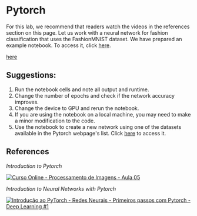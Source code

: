 # Pytorch

For this lab, we recommend that readers watch the videos in the references section on this page.
Let us work with a neural network for fashion classification that uses the FashionMNIST dataset. We have prepared an example notebook. To access it, click [here](https://colab.research.google.com/drive/1LeTUFiSrMv0lTxu-lS2w37aEZWARIW1e?usp=sharing).

<a href="https://colab.research.google.com/drive/1LeTUFiSrMv0lTxu-lS2w37aEZWARIW1e?usp=sharing" target="_blank">here</a>

## **Suggestions:**

1. Run the notebook cells and note all output and runtime.
2. Change the number of epochs and check if the network accuracy improves.
3. Change the device to GPU and rerun the notebook.
4. If you are using the notebook on a local machine, you may need to make a minor modification to the code.
5. Use the notebook to create a new network using one of the datasets available in the Pytorch webpage's list. Click [here](https://pytorch.org/vision/stable/datasets.html) to access it.

## **References**

*Introduction to Pytorch*

[![Curso Online - Processamento de Imagens - Aula 05](https://img.youtube.com/vi/W_anAt95N2k/0.jpg)](https://www.youtube.com/watch?v=W_anAt95N2k)

*Introduction to Neural Networks with Pytorch*

[![Introdução ao PyTorch -  Redes Neurais - Primeiros passos com Pytorch - Deep Learning #1](https://img.youtube.com/vi/cGxv8tOaA7I/0.jpg)](https://www.youtube.com/watch?v=cGxv8tOaA7I)

